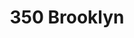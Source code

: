 ---
layout: group
title: 350 Brooklyn
area: brooklyn
org: 350.org
website: http://350brooklyn.org
---